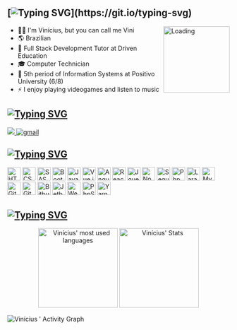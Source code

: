 ## [![Typing SVG](https://readme-typing-svg.herokuapp.com?font=Liberation+Mono&color=%9090ff&duration=4000&vCenter=true&height=25&lines=%F0%9F%8C%8E+Sup,+everyone;)](https://git.io/typing-svg)

<img src="http://portal.ufvjm.edu.br/a-universidade/cursos/grade_curricular_ckan/loading.gif/@@images/image.gif" alt="Loading" min-width="150px" max-width="150px" width="150px" min-height="150px" max-height="150px" height="150px" align="right">

- 🙋‍♂️ I'm Vinícius, but you can call me Vini
- 🌎 Brazilian
- 💼 Full Stack Development Tutor at Driven Education
- 🎓 Computer Technician
- 📘 5th period of Information Systems at Positivo University (6/8)
- ⚡ I enjoy playing videogames and listen to music

## [![Typing SVG](https://readme-typing-svg.herokuapp.com?font=Liberation+Mono&color=%9090ff&duration=4000&vCenter=true&height=25&lines=%F0%9F%92%AC+Social+networks)](https://git.io/typing-svg)

<a href="https://www.linkedin.com/in/viniciusgugelmin/" target="_blank">
	<img src="https://img.shields.io/badge/-LinkedIn-%230077B5?style=for-the-badge&logo=linkedin&logoColor=white" target="_blank">
</a> 
<a href="mailto:vinigugelmin@gmail.com" alt="Gmail" target="_blank">
	<img src="https://img.shields.io/badge/Gmail-D14836?style=for-the-badge&logo=gmail&logoColor=white" title="gmail" />
</a>

## [![Typing SVG](https://readme-typing-svg.herokuapp.com?font=Liberation+Mono&color=%9090ff&duration=4000&vCenter=true&height=25&lines=%F0%9F%A7%A0+Technologies+and+languages)](https://git.io/typing-svg)

<div>
	<img height="30" src='https://cdn.jsdelivr.net/gh/devicons/devicon/icons/html5/html5-original.svg' alt="HTML">
	<img height="30" src='https://cdn.jsdelivr.net/gh/devicons/devicon/icons/css3/css3-original.svg' alt="CSS">
	<img height="30" src='https://cdn.jsdelivr.net/gh/devicons/devicon/icons/sass/sass-original.svg' alt="SASS">
	<img height="30" src='https://cdn.jsdelivr.net/gh/devicons/devicon/icons/bootstrap/bootstrap-original.svg' alt="Bootstrap">
	<img height="30" src='https://cdn.jsdelivr.net/gh/devicons/devicon/icons/javascript/javascript-original.svg' alt="Javascript">
	<img height="30" src='https://cdn.jsdelivr.net/gh/devicons/devicon/icons/vuejs/vuejs-original.svg' alt="Vue.js">
	<img height="30" src='https://cdn.jsdelivr.net/gh/devicons/devicon/icons/angularjs/angularjs-original.svg' alt="Angular.js">
	<img height="30" src="https://cdn.jsdelivr.net/gh/devicons/devicon/icons/react/react-original.svg" alt="React" />
	<img height="30" src='https://cdn.jsdelivr.net/gh/devicons/devicon/icons/jquery/jquery-original.svg' alt="Jquery">
	<img height="30" src='https://cdn.jsdelivr.net/gh/devicons/devicon/icons/nodejs/nodejs-original.svg' alt="Node.js">
	<img height="30" src='https://cdn.jsdelivr.net/gh/devicons/devicon/icons/sequelize/sequelize-original.svg' alt="Sequelize">
	<img height="30" src='https://cdn.jsdelivr.net/gh/devicons/devicon/icons/php/php-original.svg' alt="Php">
	<img height="30" src='https://cdn.jsdelivr.net/gh/devicons/devicon/icons/laravel/laravel-plain.svg' alt="Laravel">
	<img height="30" src='https://cdn.jsdelivr.net/gh/devicons/devicon/icons/mysql/mysql-original.svg' alt="MySql">
	<img height="30" src='https://cdn.jsdelivr.net/gh/devicons/devicon/icons/git/git-original.svg' alt="Git">
	<img height="30" src='https://cdn.jsdelivr.net/gh/devicons/devicon/icons/github/github-original.svg' alt="Github">
	<img height="30" src='https://cdn.jsdelivr.net/gh/devicons/devicon/icons/bitbucket/bitbucket-original.svg' alt="Bitbucket">
	<img height="30" src='https://cdn.jsdelivr.net/gh/devicons/devicon/icons/jetbrains/jetbrains-original.svg' alt="Jetbrains">
	<img height="30" src="https://cdn.jsdelivr.net/gh/devicons/devicon/icons/webstorm/webstorm-original.svg" alt="WebStorm" />
	<img height="30" src="https://cdn.jsdelivr.net/gh/devicons/devicon/icons/phpstorm/phpstorm-original.svg" alt="PhpStorm" />
	<img height="30" src='https://cdn.jsdelivr.net/gh/devicons/devicon/icons/yarn/yarn-original.svg' alt="Yarn">
</div>

## [![Typing SVG](https://readme-typing-svg.herokuapp.com?font=Liberation+Mono&color=%9090ff&duration=4000&vCenter=true&height=25&lines=%F0%9F%93%88+Github+stats)](https://git.io/typing-svg)

<div align="center">
	<img height="180em" src="https://github-readme-stats.vercel.app/api/top-langs/?username=viniciusgugelmin&layout=compact&theme=midnight-purple&bg_color=0d1117&hide_border=true" alt="Vinícius' most used languages" />
	<img height="180em" src="https://github-readme-stats.vercel.app/api?username=viniciusgugelmin&show_icons=true&count_private=true&theme=midnight-purple&bg_color=0d1117&hide_border=true" alt="Vinícius' Stats" />
</div>

![Vinícius ' Activity Graph](https://activity-graph.herokuapp.com/graph?username=viniciusgugelmin&custom_title=Vinícius%20Contribution%20Graph&theme=dracula&line=9645F4&point=ffffff&bg_color=0d1117&hide_border=true&color=9645F4)


<!--<a href="https://github.com/viniciusgugelmin/github-readme-streak-stats">
		<img height="180em" src="https://github-readme-streak-stats.herokuapp.com/?user=viniciusgugelmin&theme=midnight-purple#version3" alt="Vinícius Gugelmin's streak stats"/
</a>-->


